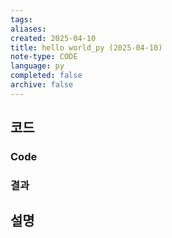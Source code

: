 ```yaml
---
tags:
aliases: 
created: 2025-04-10
title: hello world_py (2025-04-10)
note-type: CODE
language: py
completed: false
archive: false
---
```



## 코드

### Code

### 결과

## 설명
